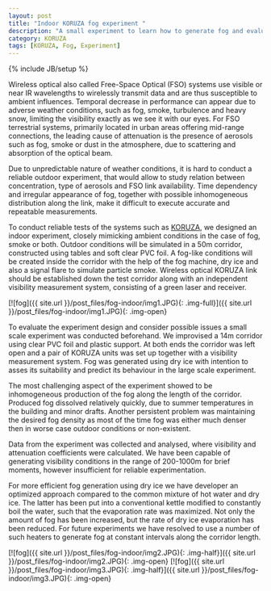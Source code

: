 ```yaml
---
layout: post
title: "Indoor KORUZA fog experiment "
description: "A small experiment to learn how to generate fog and evaluate impact on wireless optical systems"
category: KORUZA
tags: [KORUZA, Fog, Experiment]
---
```

{% include JB/setup %}

Wireless optical also called Free-Space Optical (FSO) systems use visible or near IR wavelengths to wirelessly transmit data and are thus susceptible to ambient influences. Temporal decrease in performance can appear due to adverse weather conditions, such as fog, smoke, turbulence and heavy snow, limiting the visibility exactly as we see it with our eyes. For FSO terrestrial systems, primarily located in urban areas offering mid-range connections, the leading cause of attenuation is the presence of aerosols such as fog, smoke or dust in the atmosphere, due to scattering and absorption of the optical beam.
 
Due to unpredictable nature of weather conditions, it is hard to conduct a reliable outdoor experiment, that would allow to study relation between concentration, type of aerosols and FSO link availability. Time dependency and irregular appearance of fog, together with possible inhomogeneous distribution along the link, make it difficult to execute accurate and repeatable measurements.
 
To conduct reliable tests of the systems such as [KORUZA](http://koruza.net), we designed an indoor experiment, closely mimicking ambient conditions in the case of fog, smoke or both.
Outdoor conditions will be simulated in a 50m corridor, constructed using tables and soft clear PVC foil. A fog-like conditions will be created inside the corridor with the help of the fog machine, dry ice and also a signal flare to simulate particle smoke. Wireless optical KORUZA link should be established down the test corridor along with an independent visibility measurement system, consisting of a green laser and receiver. 

[![fog]({{ site.url }}/post_files/fog-indoor/img1.JPG){: .img-full}]({{ site.url }}/post_files/fog-indoor/img1.JPG){: .img-open}

To evaluate the experiment design and consider possible issues a small scale experiment was conducted beforehand. We improvised a 14m corridor using clear PVC foil and plastic support. At both ends the corridor was left open and a pair of KORUZA units was set up together with a visibility measurement system. Fog was generated using dry ice with intention to asses its suitability and predict its behaviour in the large scale experiment.
 
The most challenging aspect of the experiment showed to be inhomogeneous production of the fog along the length of the corridor. Produced fog dissolved relatively quickly, due to summer temperatures in the building and minor drafts. Another persistent problem was maintaining the desired fog density as most of the time fog was either much denser then in worse case outdoor conditions or non-existent.

Data from the experiment was collected and analysed, where visibility and attenuation coefficients were calculated. We have been capable of generating visibility conditions in the range of 200-1000m for brief moments, however insufficient for reliable experimentation. 

For more efficient fog generation using dry ice we have developer an optimized approach compared to the common mixture of hot water and dry ice. The latter has been put into a conventional kettle modified to constantly boil the water, such that the evaporation rate was maximized. Not only the amount of fog has been increased, but the rate of dry ice evaporation has been reduced. For future experiments we have resolved to use a number of such heaters to generate fog at constant intervals along the corridor length.

[![fog]({{ site.url }}/post_files/fog-indoor/img2.JPG){: .img-half}]({{ site.url }}/post_files/fog-indoor/img2.JPG){: .img-open}
[![fog]({{ site.url }}/post_files/fog-indoor/img3.JPG){: .img-half}]({{ site.url }}/post_files/fog-indoor/img3.JPG){: .img-open}



